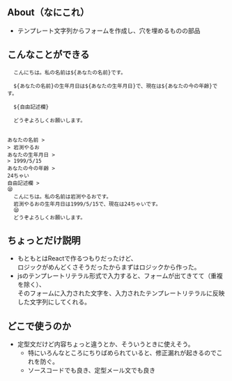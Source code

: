## About（なにこれ）
- テンプレート文字列からフォームを作成し、穴を埋めるものの部品
## こんなことができる
```
  こんにちは。私の名前は${あなたの名前}です。

  ${あなたの名前}の生年月日は${あなたの生年月日}で、現在は${あなたの今の年齢}です。

  ${自由記述欄}

  どうぞよろしくお願いします。


あなたの名前 >
> 岩渕やるお
あなたの生年月日 >
> 1999/5/15
あなたの今の年齢 >
24ちゃい
自由記述欄 >
😪
  こんにちは。私の名前は岩渕やるおです。
  岩渕やるおの生年月日は1999/5/15で、現在は24ちゃいです。
  😪
  どうぞよろしくお願いします。
```

## ちょっとだけ説明
- もともとはReactで作るつもりだったけど、  
ロジックがめんどくさそうだったからまずはロジックから作った。  
- jsのテンプレートリテラル形式で入力すると、フォームが出てきてて（重複を除く）、  
そのフォームに入力された文字を、入力されたテンプレートリテラルに反映した文字列にしてくれる。

## どこで使うのか
- 定型文だけど内容ちょっと違うとか、そういうときに使えそう。
  - 特にいろんなところにちりばめられていると、修正漏れが起きるのでこれを防ぐ。
  - ソースコードでも良き、定型メール文でも良き
